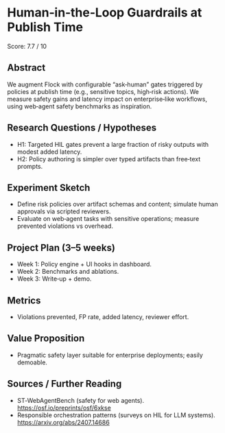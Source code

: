 # Human‑in‑the‑Loop Guardrails at Publish Time

Score: 7.7 / 10

## Abstract
We augment Flock with configurable “ask‑human” gates triggered by policies at publish time (e.g., sensitive topics, high‑risk actions). We measure safety gains and latency impact on enterprise‑like workflows, using web‑agent safety benchmarks as inspiration.

## Research Questions / Hypotheses
- H1: Targeted HIL gates prevent a large fraction of risky outputs with modest added latency.
- H2: Policy authoring is simpler over typed artifacts than free‑text prompts.

## Experiment Sketch
- Define risk policies over artifact schemas and content; simulate human approvals via scripted reviewers.
- Evaluate on web‑agent tasks with sensitive operations; measure prevented violations vs overhead.

## Project Plan (3–5 weeks)
- Week 1: Policy engine + UI hooks in dashboard.
- Week 2: Benchmarks and ablations.
- Week 3: Write‑up + demo.

## Metrics
- Violations prevented, FP rate, added latency, reviewer effort.

## Value Proposition
- Pragmatic safety layer suitable for enterprise deployments; easily demoable.

## Sources / Further Reading
- ST‑WebAgentBench (safety for web agents). https://osf.io/preprints/osf/6xkse
- Responsible orchestration patterns (surveys on HIL for LLM systems). https://arxiv.org/abs/2407.14686
